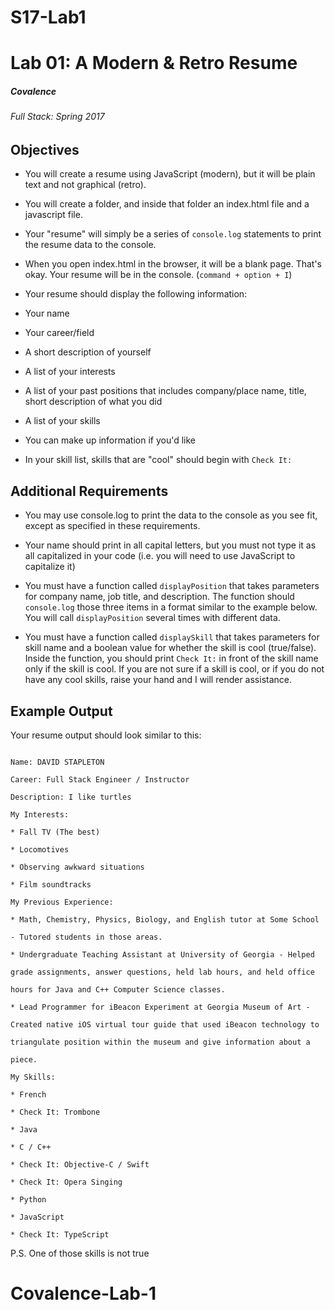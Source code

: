 # S17-Lab1
# Lab 01: A Modern & Retro Resume

##### Covalence

###### Full Stack: Spring 2017

## Objectives

* You will create a resume using JavaScript (modern), but it will be plain text and not graphical (retro).

* You will create a folder, and inside that folder an index.html file and a javascript file.

* Your "resume" will simply be a series of `console.log` statements to print the resume data to the console.

* When you open index.html in the browser, it will be a blank page. That's okay. Your resume will be in the console. (`command + option + I`)

* Your resume should display the following information:

* Your name

* Your career/field

* A short description of yourself

* A list of your interests

* A list of your past positions that includes company/place name, title, short description of what you did

* A list of your skills

* You can make up information if you'd like

* In your skill list, skills that are "cool" should begin with `Check It:`

## Additional Requirements

* You may use console.log to print the data to the console as you see fit, except as specified in these requirements.

* Your name should print in all capital letters, but you must not type it as all capitalized in your code (i.e. you will need to use JavaScript to capitalize it)

* You must have a function called `displayPosition` that takes parameters for company name, job title, and description. The function should `console.log` those three items in a format similar to the example below. You will call `displayPosition` several times with different data.

* You must have a function called `displaySkill` that takes parameters for skill name and a boolean value for whether the skill is cool (true/false). Inside the function, you should print `Check It:` in front of the skill name only if the skill is cool. If you are not sure if a skill is cool, or if you do not have any cool skills, raise your hand and I will render assistance.

## Example Output

Your resume output should look similar to this:

`````````````````````````

Name: DAVID STAPLETON

Career: Full Stack Engineer / Instructor

Description: I like turtles

My Interests:

* Fall TV (The best)

* Locomotives

* Observing awkward situations

* Film soundtracks

My Previous Experience:

* Math, Chemistry, Physics, Biology, and English tutor at Some School

- Tutored students in those areas.

* Undergraduate Teaching Assistant at University of Georgia - Helped

grade assignments, answer questions, held lab hours, and held office

hours for Java and C++ Computer Science classes.

* Lead Programmer for iBeacon Experiment at Georgia Museum of Art -

Created native iOS virtual tour guide that used iBeacon technology to

triangulate position within the museum and give information about a

piece.

My Skills:

* French

* Check It: Trombone

* Java

* C / C++

* Check It: Objective-C / Swift

* Check It: Opera Singing

* Python

* JavaScript

* Check It: TypeScript

`````````````````````````

P.S. One of those skills is not true
# Covalence-Lab-1
